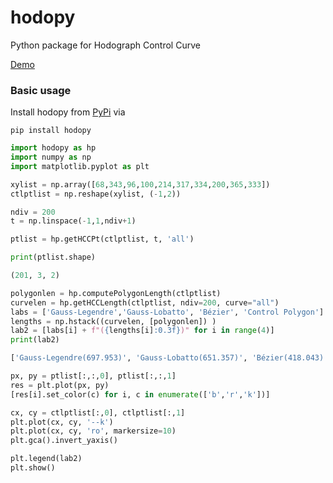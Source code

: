 # hodopy
Python package for Hodograph Control Curve

<a href="https://shkwonmtl.github.io/hello-world/hodopoly/hodopoly.html"> Demo </a>

### Basic usage

Install hodopy from [PyPi](https://pypi.org/project/hodopy) via

```
pip install hodopy
```



```python
import hodopy as hp
import numpy as np
import matplotlib.pyplot as plt

xylist = np.array([68,343,96,100,214,317,334,200,365,333])
ctlptlist = np.reshape(xylist, (-1,2))

ndiv = 200
t = np.linspace(-1,1,ndiv+1)

ptlist = hp.getHCCPt(ctlptlist, t, 'all')    

print(ptlist.shape)
```

```python
(201, 3, 2)
```

```python
polygonlen = hp.computePolygonLength(ctlptlist)
curvelen = hp.getHCCLength(ctlptlist, ndiv=200, curve="all")
labs = ['Gauss-Legendre','Gauss-Lobatto', 'Bézier', 'Control Polygon']
lengths = np.hstack((curvelen, [polygonlen]) )
lab2 = [labs[i] + f"({lengths[i]:0.3f})" for i in range(4)]
print(lab2)
```

```python
['Gauss-Legendre(697.953)', 'Gauss-Lobatto(651.357)', 'Bézier(418.043)', 'Control Polygon(795.779)']
```

```python
px, py = ptlist[:,:,0], ptlist[:,:,1]
res = plt.plot(px, py)
[res[i].set_color(c) for i, c in enumerate(['b','r','k'])]

cx, cy = ctlptlist[:,0], ctlptlist[:,1]
plt.plot(cx, cy, '--k')
plt.plot(cx, cy, 'ro', markersize=10)
plt.gca().invert_yaxis()

plt.legend(lab2)
plt.show()
```
